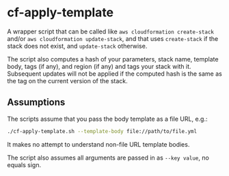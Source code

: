 # cf-apply-template

A wrapper script that can be called like `aws cloudformation create-stack`
and/or `aws cloudformation update-stack`, and that uses `create-stack` if the
stack does not exist, and `update-stack` otherwise.

The script also computes a hash of your parameters, stack name, template body,
tags (if any), and region (if any) and tags your stack with it. Subsequent
updates will not be applied if the computed hash is the same as the tag on the
current version of the stack.

## Assumptions

The scripts assume that you pass the body template as a file URL, e.g.:

```sh
./cf-apply-template.sh --template-body file://path/to/file.yml
```

It makes no attempt to understand non-file URL template bodies.

The script also assumes all arguments are passed in as `--key value`, no equals
sign.
